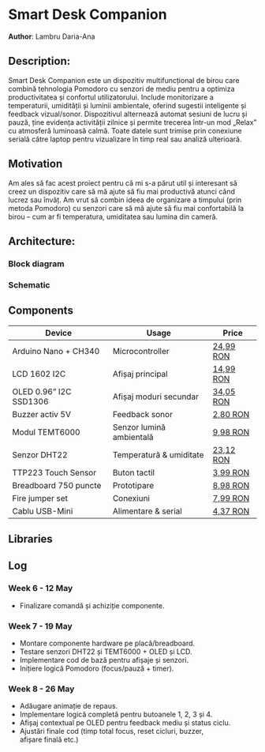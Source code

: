 # Smart Desk Companion

**Author**: Lambru Daria-Ana

## Description:
Smart Desk Companion este un dispozitiv multifuncțional de birou care combină tehnologia Pomodoro cu senzori de mediu pentru a optimiza productivitatea și confortul utilizatorului. Include monitorizare a temperaturii, umidității și luminii ambientale, oferind sugestii inteligente și feedback vizual/sonor. Dispozitivul alternează automat sesiuni de lucru și pauză, ține evidența activității zilnice și permite trecerea într-un mod „Relax” cu atmosferă luminoasă calmă. Toate datele sunt trimise prin conexiune serială către laptop pentru vizualizare în timp real sau analiză ulterioară.

## Motivation
Am ales să fac acest proiect pentru că mi s-a părut util și interesant să creez un dispozitiv care să mă ajute să fiu mai productivă atunci când lucrez sau învăț. Am vrut să combin ideea de organizare a timpului (prin metoda Pomodoro) cu senzori care să mă ajute să fiu mai confortabilă la birou – cum ar fi temperatura, umiditatea sau lumina din cameră. 

## Architecture:

### Block diagram

### Schematic


## Components

| Device | Usage | Price |
|--------|-------|-------|
| Arduino Nano + CH340 | Microcontroller | [24,99 RON](https://www.optimusdigital.ro/ro/compatibile-cu-arduino-nano/1686-placa-de-dezvoltare-compatibila-cu-arduino-nano-atmega328p-i-ch340.html) |
| LCD 1602 I2C | Afișaj principal | [14,99 RON](https://www.optimusdigital.ro/ro/optoelectronice-lcd-uri/62-lcd-1602-cu-interfata-i2c-si-backlight-galben-verde.html) |
| OLED 0.96” I2C SSD1306 | Afișaj moduri secundar | [34,05 RON](https://www.emag.ro/afisaj-oled-ssd1306-oled-i2c-compatibil-arduino-si-raspberry-pi-27x27x4-mm-albastru-c9/pd/D3C7C1YBM) |
| Buzzer activ 5V | Feedback sonor | [2,80 RON](https://www.optimusdigital.ro/ro/audio-buzzere/633-buzzer-activ-de-5-v.html) |
| Modul TEMT6000 | Senzor lumină ambientală | [9,98 RON](https://www.emag.ro/modul-senzor-lumina-ambientala-temt6000-compatibil-arduino-ai079-s89/pd/DYK568BBM) |
| Senzor DHT22 | Temperatură & umiditate | [23,12 RON](https://www.optimusdigital.ro/ro/senzori-senzori-de-temperatura/1449-modul-senzor-de-temperatura-i-umiditate-dht22.html) |
| TTP223 Touch Sensor | Buton tactil | [3,99 RON](https://www.optimusdigital.ro/ro/senzori-senzori-de-atingere/861-modul-cu-senzor-capacitiv-ttp223.html) |
| Breadboard 750 puncte | Prototipare | [8,98 RON](https://www.optimusdigital.ro/ro/prototipare-breadboard-uri/13245-breadboard-750-puncte.html) |
| Fire jumper set | Conexiuni | [7,99 RON](https://www.optimusdigital.ro/ro/fire-fire-mufate/12-set-de-cabluri-pentru-breadboard.html) |
| Cablu USB-Mini | Alimentare & serial | [4,37 RON](https://www.optimusdigital.ro/ro/cabluri-cabluri-usb/3147-cablu-albastru-usb-am-b-mini-30-cm-pentru-arduino-nano.html) |


## Libraries


## Log

### Week 6 - 12 May
- Finalizare comandă și achiziție componente.

### Week 7 - 19 May
- Montare componente hardware pe placă/breadboard.
- Testare senzori DHT22 și TEMT6000 + OLED și LCD.
- Implementare cod de bază pentru afișaje și senzori.
- Inițiere logică Pomodoro (focus/pauză + timer).

### Week 8 - 26 May
- Adăugare animație de repaus.
- Implementare logică completă pentru butoanele 1, 2, 3 și 4.
- Afișaj contextual pe OLED pentru feedback mediu și status ciclu.
- Ajustări finale cod (timp total focus, reset cicluri, buzzer, afișare finală etc.)

